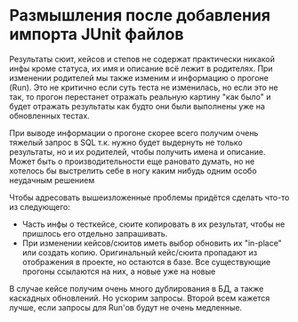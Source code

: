 # Размышления после добавления импорта JUnit файлов

Результаты сюит, кейсов и степов не содержат практически никакой инфы кроме статуса, их имя
и описание всё лежит в родителях.
При изменении родителей мы также изменим и информацию о прогоне (Run).
Это не критично если суть теста не изменилась, но если это не так, то прогон перестанет 
отражать реальную картину "как было" и будет отражать результаты как будто они были выполнены
уже на обновленных тестах.

При выводе информации о прогоне скорее всего получим очень тяжелый запрос в SQL т.к. нужно будет
выдернуть не только результаты, но и их родителей, чтобы получить имена и описание.
Может быть о производительности еще рановато думать, но не хотелось бы выстрелить себе в ногу каким
нибудь одним особо неудачным решением

Чтобы адресовать вышеизложенные проблемы придётся сделать что-то из следующего:

- Часть инфы о тесткейсе, сюите копировать в их результат, чтобы не пришлось его отдельно запрашивать.
- При изменении кейсов/сюитов иметь выбор обновить их "in-place" или создать копию. Оригинальный
  кейс/сюита пропадают из отображения в проекте, но остаются в базе. Все существующие прогоны
  ссылаются на них, а новые уже на новые

В случае кейсе получим очень много дублирования в БД, а также каскадных обновлений. Но ускорим запросы.
Второй всем кажется лучше, если запросы для Run'ов будут не очень медленные.